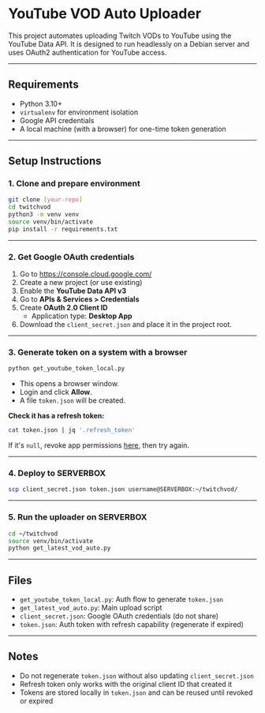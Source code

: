 # YouTube VOD Auto Uploader

This project automates uploading Twitch VODs to YouTube using the YouTube Data API. It is designed to run headlessly on a Debian server and uses OAuth2 authentication for YouTube access.

---

## Requirements

- Python 3.10+
- `virtualenv` for environment isolation
- Google API credentials
- A local machine (with a browser) for one-time token generation

---

## Setup Instructions

### 1. Clone and prepare environment

```bash
git clone [your-repo]
cd twitchvod
python3 -m venv venv
source venv/bin/activate
pip install -r requirements.txt
```

---

### 2. Get Google OAuth credentials

1. Go to https://console.cloud.google.com/
2. Create a new project (or use existing)
3. Enable the **YouTube Data API v3**
4. Go to **APIs & Services > Credentials**
5. Create **OAuth 2.0 Client ID**
   - Application type: **Desktop App**
6. Download the `client_secret.json` and place it in the project root.

---

### 3. Generate token on a system with a browser

```bash
python get_youtube_token_local.py
```

- This opens a browser window.
- Login and click **Allow**.
- A file `token.json` will be created.

**Check it has a refresh token:**

```bash
cat token.json | jq '.refresh_token'
```

If it's `null`, revoke app permissions [here](https://myaccount.google.com/permissions), then try again.

---

### 4. Deploy to SERVERBOX

```bash
scp client_secret.json token.json username@SERVERBOX:~/twitchvod/
```

---

### 5. Run the uploader on SERVERBOX

```bash
cd ~/twitchvod
source venv/bin/activate
python get_latest_vod_auto.py
```

---

## Files

- `get_youtube_token_local.py`: Auth flow to generate `token.json`
- `get_latest_vod_auto.py`: Main upload script
- `client_secret.json`: Google OAuth credentials (do not share)
- `token.json`: Auth token with refresh capability (regenerate if expired)

---

## Notes

- Do not regenerate `token.json` without also updating `client_secret.json`
- Refresh token only works with the original client ID that created it
- Tokens are stored locally in `token.json` and can be reused until revoked or expired
